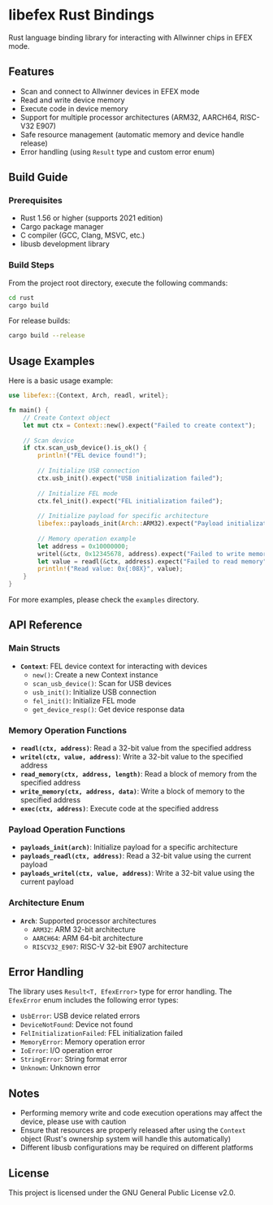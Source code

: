 # libefex Rust Bindings

Rust language binding library for interacting with Allwinner chips in EFEX mode.

## Features

- Scan and connect to Allwinner devices in EFEX mode
- Read and write device memory
- Execute code in device memory
- Support for multiple processor architectures (ARM32, AARCH64, RISC-V32 E907)
- Safe resource management (automatic memory and device handle release)
- Error handling (using `Result` type and custom error enum)

## Build Guide

### Prerequisites

- Rust 1.56 or higher (supports 2021 edition)
- Cargo package manager
- C compiler (GCC, Clang, MSVC, etc.)
- libusb development library

### Build Steps

From the project root directory, execute the following commands:

```bash
cd rust
cargo build
```

For release builds:

```bash
cargo build --release
```

## Usage Examples

Here is a basic usage example:

```rust
use libefex::{Context, Arch, readl, writel};

fn main() {
    // Create Context object
    let mut ctx = Context::new().expect("Failed to create context");
    
    // Scan device
    if ctx.scan_usb_device().is_ok() {
        println!("FEL device found!");
        
        // Initialize USB connection
        ctx.usb_init().expect("USB initialization failed");
        
        // Initialize FEL mode
        ctx.fel_init().expect("FEL initialization failed");
        
        // Initialize payload for specific architecture
        libefex::payloads_init(Arch::ARM32).expect("Payload initialization failed");
        
        // Memory operation example
        let address = 0x10000000;
        writel(&ctx, 0x12345678, address).expect("Failed to write memory");
        let value = readl(&ctx, address).expect("Failed to read memory");
        println!("Read value: 0x{:08X}", value);
    }
}
```

For more examples, please check the `examples` directory.

## API Reference

### Main Structs

- **`Context`**: FEL device context for interacting with devices
  - `new()`: Create a new Context instance
  - `scan_usb_device()`: Scan for USB devices
  - `usb_init()`: Initialize USB connection
  - `fel_init()`: Initialize FEL mode
  - `get_device_resp()`: Get device response data

### Memory Operation Functions

- **`readl(ctx, address)`**: Read a 32-bit value from the specified address
- **`writel(ctx, value, address)`**: Write a 32-bit value to the specified address
- **`read_memory(ctx, address, length)`**: Read a block of memory from the specified address
- **`write_memory(ctx, address, data)`**: Write a block of memory to the specified address
- **`exec(ctx, address)`**: Execute code at the specified address

### Payload Operation Functions

- **`payloads_init(arch)`**: Initialize payload for a specific architecture
- **`payloads_readl(ctx, address)`**: Read a 32-bit value using the current payload
- **`payloads_writel(ctx, value, address)`**: Write a 32-bit value using the current payload

### Architecture Enum

- **`Arch`**: Supported processor architectures
  - `ARM32`: ARM 32-bit architecture
  - `AARCH64`: ARM 64-bit architecture
  - `RISCV32_E907`: RISC-V 32-bit E907 architecture

## Error Handling

The library uses `Result<T, EfexError>` type for error handling. The `EfexError` enum includes the following error types:

- `UsbError`: USB device related errors
- `DeviceNotFound`: Device not found
- `FelInitializationFailed`: FEL initialization failed
- `MemoryError`: Memory operation error
- `IoError`: I/O operation error
- `StringError`: String format error
- `Unknown`: Unknown error

## Notes

- Performing memory write and code execution operations may affect the device, please use with caution
- Ensure that resources are properly released after using the `Context` object (Rust's ownership system will handle this automatically)
- Different libusb configurations may be required on different platforms

## License

This project is licensed under the GNU General Public License v2.0.